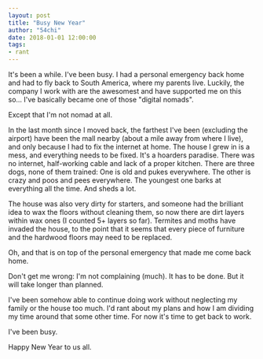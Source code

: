 ```yaml
---
layout: post
title: "Busy New Year"
author: "54chi"
date: 2018-01-01 12:00:00
tags:
- rant
---
```


It's been a while. I've been busy. I had a personal emergency back home and had to fly back to South America, where my parents live. Luckily, the company I work with are the awesomest and have supported me on this so... I've basically became one of those "digital nomads".

Except that I'm not nomad at all.

In the last month since I moved back, the farthest I've been (excluding the airport) have been the mall nearby (about a mile away from where I live), and only because I had to fix the internet at home. The house I grew in is a mess, and everything needs to be fixed. It's a hoarders paradise. There was no internet, half-working cable and lack of a proper kitchen. There are three dogs, none of them trained: One is old and pukes everywhere. The other is crazy and poos and pees everywhere. The youngest one barks at everything all the time. And sheds a lot.

The house was also very dirty for starters, and someone had the brilliant idea to wax the floors without cleaning them, so now there are dirt layers within wax ones (I counted 5+ layers so far). Termites and moths have invaded the house, to the point that it seems that every piece of furniture and the hardwood floors may need to be replaced.

Oh, and that is on top of the personal emergency that made me come back home.

Don't get me wrong: I'm not complaining (much). It has to be done. But it will take longer than planned.

I've been somehow able to continue doing work without neglecting my family or the house too much. I'd rant about my plans and how I am dividing my time around that some other time. For now it's time to get back to work.

I've been busy.

Happy New Year to us all.
